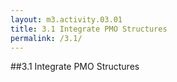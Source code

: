 ```yaml
---
layout: m3.activity.03.01
title: 3.1 Integrate PMO Structures	
permalink: /3.1/
---
```

##3.1 Integrate PMO Structures	
